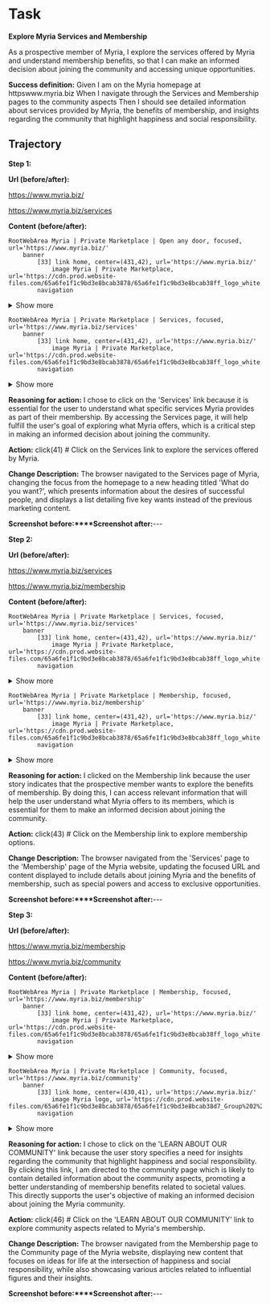 # Task

**Explore Myria Services and Membership**

As a prospective member of Myria,
I explore the services offered by Myria and understand membership benefits,
so that I can make an informed decision about joining the community and accessing unique opportunities.

**Success definition:** Given I am on the Myria homepage at httpswww.myria.biz
When I navigate through the Services and Membership pages to the community aspects
Then I should see detailed information about services provided by Myria, the benefits of membership, and insights regarding the community that highlight happiness and social responsibility.

## Trajectory

**Step 1:**

**Url (before/after):** 

https://www.myria.biz/

https://www.myria.biz/services

**Content (before/after):** 

```
RootWebArea Myria | Private Marketplace | Open any door, focused, url='https://www.myria.biz/'
	banner
		[33] link home, center=(431,42), url='https://www.myria.biz/'
			image Myria | Private Marketplace, url='https://cdn.prod.website-files.com/65a6fe1f1c9bd3e8bcab3878/65a6fe1f1c9bd3e8bcab38ff_logo_white.svg'
		navigation
```
<details><summary>Show more</summary>

```
			list
				listitem
					[41] link Services, center=(514,42), url='https://www.myria.biz/services'
				listitem
					[43] link Membership, center=(612,42), url='https://www.myria.biz/membership'
				listitem
					[45] link About Us, center=(712,42), url='https://www.myria.biz/about'
				listitem
					[47] link Community, center=(809,42), url='https://www.myria.biz/community'
				listitem
			[50] link BECOME A PROVIDER, center=(1414,42), url='https://www.myria.biz/provider'
	heading Have more fun.
	heading Myria is a private marketplace that offers the goods, services, and experiences you can’t Google.
	paragraph
	[59] link JOIN THE FUN, center=(490,495), url='https://app.myria.us/apply/member/explainer'
	image yarn ball, url='https://assets-global.website-files.com/65a6fe1f1c9bd3e8bcab3878/65a6fe1f1c9bd3e8bcab38cd_treehouse-tablet-up-p-500.webp'
	image climbing mountain, url='https://assets-global.website-files.com/65a6fe1f1c9bd3e8bcab3878/65a6fe1f1c9bd3e8bcab38c2_mountain-mobile-up-p-500.webp'
	heading True success is more than money.
	paragraph
		StaticText If success is more than money, then what is it and how should we measure it?
	link RETHINK SUCCESS, url='https://www.myria.biz/membership'
	heading Success is a great network.
	paragraph
		StaticText Myria connects the dots between different industries and networks.
		StaticText Our members include:
	list
		listitem
			ListMarker •
			StaticText Fortune 500 CEOs
		listitem
			ListMarker •
			StaticText Giving Pledge Signatories
		listitem
			ListMarker •
			StaticText Forbes Listed Billionaires
		listitem
			ListMarker •
			StaticText Heads of State & Royal Family
		listitem
			ListMarker •
			StaticText All-Star & Hall of Fame Athletes
		listitem
			ListMarker •
			StaticText Oscar, Grammy, Emmy, & Tony Winners
		listitem
			ListMarker •
			StaticText Renowned Artists
		listitem
			ListMarker •
			StaticText Top 100 Restaurateurs
		listitem
			ListMarker •
			StaticText Nobel Laureates
	link MEMBERSHIP, url='https://www.myria.biz/membership'
	image yarn ball, url='https://assets-global.website-files.com/65a6fe1f1c9bd3e8bcab3878/65a6fe1f1c9bd3e8bcab38d6_yarn-mobile-up.webp'
	image forest, url='https://assets-global.website-files.com/65a6fe1f1c9bd3e8bcab3878/65a6fe1f1c9bd3e8bcab38ce_stars-mobile-up.webp'
	heading Success is happiness.
	paragraph
		StaticText We believe that successful people should be having more fun and enjoying their lives.
		StaticText We built Myria to help them do just that.
	link OUR SERVICES, url='https://www.myria.biz/services'
	heading Success is a team sport.
	paragraph
		StaticText Our employees, sellers, and service providers are the best on the planet in their respective fields. We work hard so our members can relax, engage, and enjoy their lives.
	link MEET TEAM MYRIA, url='https://www.myria.biz/about'
	image planning, url='https://assets-global.website-files.com/65a6fe1f1c9bd3e8bcab3878/65a6fe1f1c9bd3e8bcab38cf_xo-mobile-up.webp'
	image forest, url='https://assets-global.website-files.com/65a6fe1f1c9bd3e8bcab3878/65a6fe1f1c9bd3e8bcab38b7_dandelion-mobile-up.webp'
	heading Success is contagious.
	paragraph
		StaticText Happiness and social responsibility are ideas worth sharing. Help us spread the word!
	link twitter logo, url='https://twitter.com/itsonmyria'
		image twitter logo, url='https://cdn.prod.website-files.com/65a6fe1f1c9bd3e8bcab3878/65a6fe1f1c9bd3e8bcab3903_twitter.png'
	link Instagram logo, url='https://www.instagram.com/itsonmyria/'
		image Instagram logo, url='https://cdn.prod.website-files.com/65a6fe1f1c9bd3e8bcab3878/65a6fe1f1c9bd3e8bcab3901_instagram.png'
	link LinkeIn Logo, url='https://www.linkedin.com/company/itsonmyria/'
		image LinkeIn Logo, url='https://cdn.prod.website-files.com/65a6fe1f1c9bd3e8bcab3878/65a6fe1f1c9bd3e8bcab3902_linkedin.png'
	link Tiktok logo, url='https://www.tiktok.com/@itsonmyria'
		image Tiktok logo, url='https://cdn.prod.website-files.com/65a6fe1f1c9bd3e8bcab3878/65a6fe1f1c9bd3e8bcab3904_tiktok.png'
	image, url='https://cdn.prod.website-files.com/65a6fe1f1c9bd3e8bcab3878/65a6fe1f1c9bd3e8bcab38ff_logo_white.svg'
	link Services, url='https://www.myria.biz/services'
	link Membership, url='https://www.myria.biz/membership'
	link About Us, url='https://www.myria.biz/about'
	link Community, url='https://www.myria.biz/community'
	StaticText © 2023 Myria Services, Inc. All rights reserved
	StaticText 7190 W Sunset Blvd #13D, Los Angeles, CA 90046
	link Terms & Conditions, url='https://www.myria.biz/tos'
	paragraph
		StaticText |
	link Privacy Policy, url='https://www.myria.biz/privacy-policy'
```
</details>



```
RootWebArea Myria | Private Marketplace | Services, focused, url='https://www.myria.biz/services'
	banner
		[33] link home, center=(431,42), url='https://www.myria.biz/'
			image Myria | Private Marketplace, url='https://cdn.prod.website-files.com/65a6fe1f1c9bd3e8bcab3878/65a6fe1f1c9bd3e8bcab38ff_logo_white.svg'
		navigation
```
<details><summary>Show more</summary>

```
			list
				listitem
					[41] link Services, center=(514,42), url='https://www.myria.biz/services'
				listitem
					[43] link Membership, center=(612,42), url='https://www.myria.biz/membership'
				listitem
					[45] link About Us, center=(712,42), url='https://www.myria.biz/about'
				listitem
					[47] link Community, center=(809,42), url='https://www.myria.biz/community'
				listitem
			[50] link BECOME A PROVIDER, center=(1414,42), url='https://www.myria.biz/provider'
	heading What do you want?
	paragraph
		StaticText For over 10 years, we asked the world’s most successful people that question. They want 5 things:
	list
		[60] listitem, center=(610,404), inner_text=Have more fun & be happy.
			ListMarker 0.
			StaticText Have more fun & be happy.
		[61] listitem, center=(610,432), inner_text=Know other successful people.
			ListMarker 0.
			StaticText Know other successful people.
		[62] listitem, center=(610,460), inner_text=Enjoy better service with less headache.
			ListMarker 0.
			StaticText Enjoy better service with less headache.
		[63] listitem, center=(610,488), inner_text=Make an impact.
			ListMarker 0.
			StaticText Make an impact.
		[64] listitem, center=(610,516), inner_text=                           .
			ListMarker 0.
			StaticText .
	[66] link WHAT IS #5?, center=(484,576), url='https://app.myria.us/apply/member/explainer'
	image hummingbird, url='https://assets-global.website-files.com/65a6fe1f1c9bd3e8bcab3878/65a6fe1f1c9bd3e8bcab38ac_bird-mobile-up-p-500.webp'
	image hot air balloon, url='https://assets-global.website-files.com/65a6fe1f1c9bd3e8bcab3878/65a6fe1f1c9bd3e8bcab38af_balloon-mobile-p-500.webp'
	heading The best is not online.
	paragraph
		StaticText The most successful people in the world spend $390 billion per year on their lifestyle, but still struggle to find what they want.
		StaticText Why?
	heading The best is off-market.
	paragraph
		StaticText If you owned a $50 million home, would you put it online and rent it to strangers? Probably not.
		StaticText The best homes, finest restaurants, & top doctors have never been available online.
	image map location, url='https://assets-global.website-files.com/65a6fe1f1c9bd3e8bcab3878/65a6fe1f1c9bd3e8bcab38b9_map-mobile-up-p-500.webp'
	image phone apps, url='https://assets-global.website-files.com/65a6fe1f1c9bd3e8bcab3878/65a6fe1f1c9bd3e8bcab38c4_phone-mobile-up-p-500.webp'
	heading If it’s Off-Market, it’s on Myria!
	paragraph
		StaticText Lifestyle | Estate | Travel | Experiences | Staffing | Events
	image, url='https://cdn.prod.website-files.com/65a6fe1f1c9bd3e8bcab3878/65a6fe1f1c9bd3e8bcab38ff_logo_white.svg'
	link Services, url='https://www.myria.biz/services'
	link Membership, url='https://www.myria.biz/membership'
	link About Us, url='https://www.myria.biz/about'
	link Community, url='https://www.myria.biz/community'
	StaticText © 2023 Myria Services, Inc. All rights reserved
	StaticText 7190 W Sunset Blvd #13D, Los Angeles, CA 90046
	link Terms & Conditions, url='https://www.myria.biz/tos'
	paragraph
		StaticText |
	link Privacy Policy, url='https://www.myria.biz/privacy-policy'
```
</details>

**Reasoning for action:** I chose to click on the 'Services' link because it is essential for the user to understand what specific services Myria provides as part of their membership. By accessing the Services page, it will help fulfill the user's goal of exploring what Myria offers, which is a critical step in making an informed decision about joining the community.

**Action:** click(41) # Click on the Services link to explore the services offered by Myria.

**Change Description:** The browser navigated to the Services page of Myria, changing the focus from the homepage to a new heading titled 'What do you want?', which presents information about the desires of successful people, and displays a list detailing five key wants instead of the previous marketing content.

**Screenshot before:****Screenshot after:**---

**Step 2:**

**Url (before/after):** 

https://www.myria.biz/services

https://www.myria.biz/membership

**Content (before/after):** 

```
RootWebArea Myria | Private Marketplace | Services, focused, url='https://www.myria.biz/services'
	banner
		[33] link home, center=(431,42), url='https://www.myria.biz/'
			image Myria | Private Marketplace, url='https://cdn.prod.website-files.com/65a6fe1f1c9bd3e8bcab3878/65a6fe1f1c9bd3e8bcab38ff_logo_white.svg'
		navigation
```
<details><summary>Show more</summary>

```
			list
				listitem
					[41] link Services, center=(514,42), url='https://www.myria.biz/services'
				listitem
					[43] link Membership, center=(612,42), url='https://www.myria.biz/membership'
				listitem
					[45] link About Us, center=(712,42), url='https://www.myria.biz/about'
				listitem
					[47] link Community, center=(809,42), url='https://www.myria.biz/community'
				listitem
			[50] link BECOME A PROVIDER, center=(1414,42), url='https://www.myria.biz/provider'
	heading What do you want?
	paragraph
		StaticText For over 10 years, we asked the world’s most successful people that question. They want 5 things:
	list
		[60] listitem, center=(610,404), inner_text=Have more fun & be happy.
			ListMarker 0.
			StaticText Have more fun & be happy.
		[61] listitem, center=(610,432), inner_text=Know other successful people.
			ListMarker 0.
			StaticText Know other successful people.
		[62] listitem, center=(610,460), inner_text=Enjoy better service with less headache.
			ListMarker 0.
			StaticText Enjoy better service with less headache.
		[63] listitem, center=(610,488), inner_text=Make an impact.
			ListMarker 0.
			StaticText Make an impact.
		[64] listitem, center=(610,516), inner_text=                           .
			ListMarker 0.
			StaticText .
	[66] link WHAT IS #5?, center=(484,576), url='https://app.myria.us/apply/member/explainer'
	image hummingbird, url='https://assets-global.website-files.com/65a6fe1f1c9bd3e8bcab3878/65a6fe1f1c9bd3e8bcab38ac_bird-mobile-up-p-500.webp'
	image hot air balloon, url='https://assets-global.website-files.com/65a6fe1f1c9bd3e8bcab3878/65a6fe1f1c9bd3e8bcab38af_balloon-mobile-p-500.webp'
	heading The best is not online.
	paragraph
		StaticText The most successful people in the world spend $390 billion per year on their lifestyle, but still struggle to find what they want.
		StaticText Why?
	heading The best is off-market.
	paragraph
		StaticText If you owned a $50 million home, would you put it online and rent it to strangers? Probably not.
		StaticText The best homes, finest restaurants, & top doctors have never been available online.
	image map location, url='https://assets-global.website-files.com/65a6fe1f1c9bd3e8bcab3878/65a6fe1f1c9bd3e8bcab38b9_map-mobile-up-p-500.webp'
	image phone apps, url='https://assets-global.website-files.com/65a6fe1f1c9bd3e8bcab3878/65a6fe1f1c9bd3e8bcab38c4_phone-mobile-up-p-500.webp'
	heading If it’s Off-Market, it’s on Myria!
	paragraph
		StaticText Lifestyle | Estate | Travel | Experiences | Staffing | Events
	image, url='https://cdn.prod.website-files.com/65a6fe1f1c9bd3e8bcab3878/65a6fe1f1c9bd3e8bcab38ff_logo_white.svg'
	link Services, url='https://www.myria.biz/services'
	link Membership, url='https://www.myria.biz/membership'
	link About Us, url='https://www.myria.biz/about'
	link Community, url='https://www.myria.biz/community'
	StaticText © 2023 Myria Services, Inc. All rights reserved
	StaticText 7190 W Sunset Blvd #13D, Los Angeles, CA 90046
	link Terms & Conditions, url='https://www.myria.biz/tos'
	paragraph
		StaticText |
	link Privacy Policy, url='https://www.myria.biz/privacy-policy'
```
</details>



```
RootWebArea Myria | Private Marketplace | Membership, focused, url='https://www.myria.biz/membership'
	banner
		[33] link home, center=(431,42), url='https://www.myria.biz/'
			image Myria | Private Marketplace, url='https://cdn.prod.website-files.com/65a6fe1f1c9bd3e8bcab3878/65a6fe1f1c9bd3e8bcab38ff_logo_white.svg'
		navigation
```
<details><summary>Show more</summary>

```
			list
				listitem
					[41] link Services, center=(514,42), url='https://www.myria.biz/services'
				listitem
					[43] link Membership, center=(612,42), url='https://www.myria.biz/membership'
				listitem
					[45] link About Us, center=(712,42), url='https://www.myria.biz/about'
				listitem
					[47] link Community, center=(809,42), url='https://www.myria.biz/community'
				listitem
			[50] link BECOME A PROVIDER, center=(1414,42), url='https://www.myria.biz/provider'
	heading Join Myria. Get superpowers.
	paragraph
		StaticText Parker, Wayne, Kent, Stark...why should they have all the fun?
		StaticText Membership gives you and your team special powers to make your life more enjoyable and the world a better place.
	[62] link FLY WITH MYRIA, center=(502,554), url='https://app.myria.us/apply/member/explainer'
	image superhero cape, url='https://assets-global.website-files.com/65a6fe1f1c9bd3e8bcab3878/65a6fe1f1c9bd3e8bcab38aa_cape-mobile-up-p-500.webp'
	image gloves, url='https://assets-global.website-files.com/65a6fe1f1c9bd3e8bcab3878/65a6fe1f1c9bd3e8bcab38b3_doors-mobile-up-p-500.webp'
	heading Open any door.
	paragraph
		StaticText Say ‘open sesame’ to the world’s top private clubs. Make ‘sold out’ disappear from your vocabulary.
		StaticText Wander everywhere.
	heading Read minds.
	paragraph
		StaticText Ever wish you could find out what other family offices and successful people are doing for summer vacation, fun investments, the playoffs, estate management, spring break, New Year's Eve, charitable giving, lifestyle services, the holidays...? The list goes on.
		StaticText Join Myria and find out.
	image masks, url='https://assets-global.website-files.com/65a6fe1f1c9bd3e8bcab3878/65a6fe1f1c9bd3e8bcab38bf_masks-mobile-up.webp'
	image superheros, url='https://assets-global.website-files.com/65a6fe1f1c9bd3e8bcab3878/65a6fe1f1c9bd3e8bcab38b2_globe-mobile-p-500.webp'
	heading But, with great power comes great responsibility.
	paragraph
		StaticText Myria membership requires three steps:
	list
		listitem
			ListMarker 0.
			StaticText Nomination by an existing member.
		listitem
			ListMarker 0.
			StaticText Vetting, KYC/AML, & net worth verification.
		listitem
			ListMarker 0.
			StaticText An interview with our Nominations Team.
	paragraph
		StaticText You may be exceptional, but there are no exceptions.
	heading Nice guys finish first.
	paragraph
		StaticText Myria was built to encourage kindness and promote the greater good.
		StaticText Nice, charitable people get better access.
		StaticText Bad actors get banned.
	link LEARN ABOUT OUR COMMUNITY, url='https://www.myria.biz/community'
	image star shield, url='https://assets-global.website-files.com/65a6fe1f1c9bd3e8bcab3878/65a6fe1f1c9bd3e8bcab38c8_shield-mobile-up.webp'
	image, url='https://cdn.prod.website-files.com/65a6fe1f1c9bd3e8bcab3878/65a6fe1f1c9bd3e8bcab38ff_logo_white.svg'
	link Services, url='https://www.myria.biz/services'
	link Membership, url='https://www.myria.biz/membership'
	link About Us, url='https://www.myria.biz/about'
	link Community, url='https://www.myria.biz/community'
	StaticText © 2023 Myria Services, Inc. All rights reserved
	StaticText 7190 W Sunset Blvd #13D, Los Angeles, CA 90046
	link Terms & Conditions, url='https://www.myria.biz/tos'
	paragraph
		StaticText |
	link Privacy Policy, url='https://www.myria.biz/privacy-policy'
```
</details>

**Reasoning for action:** I clicked on the Membership link because the user story indicates that the prospective member wants to explore the benefits of membership. By doing this, I can access relevant information that will help the user understand what Myria offers to its members, which is essential for them to make an informed decision about joining the community.

**Action:** click(43) # Click on the Membership link to explore membership options.

**Change Description:** The browser navigated from the 'Services' page to the 'Membership' page of the Myria website, updating the focused URL and content displayed to include details about joining Myria and the benefits of membership, such as special powers and access to exclusive opportunities.

**Screenshot before:****Screenshot after:**---

**Step 3:**

**Url (before/after):** 

https://www.myria.biz/membership

https://www.myria.biz/community

**Content (before/after):** 

```
RootWebArea Myria | Private Marketplace | Membership, focused, url='https://www.myria.biz/membership'
	banner
		[33] link home, center=(431,42), url='https://www.myria.biz/'
			image Myria | Private Marketplace, url='https://cdn.prod.website-files.com/65a6fe1f1c9bd3e8bcab3878/65a6fe1f1c9bd3e8bcab38ff_logo_white.svg'
		navigation
```
<details><summary>Show more</summary>

```
			list
				listitem
					[41] link Services, center=(514,42), url='https://www.myria.biz/services'
				listitem
					[43] link Membership, center=(612,42), url='https://www.myria.biz/membership'
				listitem
					[45] link About Us, center=(712,42), url='https://www.myria.biz/about'
				listitem
					[47] link Community, center=(809,42), url='https://www.myria.biz/community'
				listitem
			[50] link BECOME A PROVIDER, center=(1414,42), url='https://www.myria.biz/provider'
	heading Join Myria. Get superpowers.
	paragraph
		StaticText Parker, Wayne, Kent, Stark...why should they have all the fun?
		StaticText Membership gives you and your team special powers to make your life more enjoyable and the world a better place.
	[62] link FLY WITH MYRIA, center=(502,554), url='https://app.myria.us/apply/member/explainer'
	image superhero cape, url='https://assets-global.website-files.com/65a6fe1f1c9bd3e8bcab3878/65a6fe1f1c9bd3e8bcab38aa_cape-mobile-up-p-500.webp'
	image gloves, url='https://assets-global.website-files.com/65a6fe1f1c9bd3e8bcab3878/65a6fe1f1c9bd3e8bcab38b3_doors-mobile-up-p-500.webp'
	heading Open any door.
	paragraph
		StaticText Say ‘open sesame’ to the world’s top private clubs. Make ‘sold out’ disappear from your vocabulary.
		StaticText Wander everywhere.
	heading Read minds.
	paragraph
		StaticText Ever wish you could find out what other family offices and successful people are doing for summer vacation, fun investments, the playoffs, estate management, spring break, New Year's Eve, charitable giving, lifestyle services, the holidays...? The list goes on.
		StaticText Join Myria and find out.
	image masks, url='https://assets-global.website-files.com/65a6fe1f1c9bd3e8bcab3878/65a6fe1f1c9bd3e8bcab38bf_masks-mobile-up.webp'
	image superheros, url='https://assets-global.website-files.com/65a6fe1f1c9bd3e8bcab3878/65a6fe1f1c9bd3e8bcab38b2_globe-mobile-p-500.webp'
	heading But, with great power comes great responsibility.
	paragraph
		StaticText Myria membership requires three steps:
	list
		listitem
			ListMarker 0.
			StaticText Nomination by an existing member.
		listitem
			ListMarker 0.
			StaticText Vetting, KYC/AML, & net worth verification.
		listitem
			ListMarker 0.
			StaticText An interview with our Nominations Team.
	paragraph
		StaticText You may be exceptional, but there are no exceptions.
	heading Nice guys finish first.
	paragraph
		StaticText Myria was built to encourage kindness and promote the greater good.
		StaticText Nice, charitable people get better access.
		StaticText Bad actors get banned.
	link LEARN ABOUT OUR COMMUNITY, url='https://www.myria.biz/community'
	image star shield, url='https://assets-global.website-files.com/65a6fe1f1c9bd3e8bcab3878/65a6fe1f1c9bd3e8bcab38c8_shield-mobile-up.webp'
	image, url='https://cdn.prod.website-files.com/65a6fe1f1c9bd3e8bcab3878/65a6fe1f1c9bd3e8bcab38ff_logo_white.svg'
	link Services, url='https://www.myria.biz/services'
	link Membership, url='https://www.myria.biz/membership'
	link About Us, url='https://www.myria.biz/about'
	link Community, url='https://www.myria.biz/community'
	StaticText © 2023 Myria Services, Inc. All rights reserved
	StaticText 7190 W Sunset Blvd #13D, Los Angeles, CA 90046
	link Terms & Conditions, url='https://www.myria.biz/tos'
	paragraph
		StaticText |
	link Privacy Policy, url='https://www.myria.biz/privacy-policy'
```
</details>



```
RootWebArea Myria | Private Marketplace | Community, focused, url='https://www.myria.biz/community'
	banner
		[33] link home, center=(430,41), url='https://www.myria.biz/'
			image Myria logo, url='https://cdn.prod.website-files.com/65a6fe1f1c9bd3e8bcab3878/65a6fe1f1c9bd3e8bcab38d7_Group%202%20(1).svg'
		navigation
```
<details><summary>Show more</summary>

```
			list
				listitem
					[41] link Services, center=(513,41), url='https://www.myria.biz/services'
				listitem
					[43] link Membership, center=(611,41), url='https://www.myria.biz/membership'
				listitem
					[45] link About Us, center=(711,41), url='https://www.myria.biz/about'
				listitem
					[47] link Community, center=(807,41), url='https://www.myria.biz/community'
				listitem
			[50] link BECOME A PROVIDER, center=(1414,41), url='https://www.myria.biz/provider'
	heading Rethink Success.
	paragraph
		StaticText Ideas for life at the intersection of happiness and social responsibility.
	[56] link Bill Gates and Warren Buffet The Man Who Knows What the World’s Richest People Want (and How To Get It), center=(627,619), inner_text=The Man Who Knows What the World’s Richest People Want (and How To Get It), url='https://www.vice.com/en/article/bvjm9z/the-man-who-knows-what-the-worlds-richest-people-want-and-how-to-get-it'
		image Bill Gates and Warren Buffet, url='https://assets-global.website-files.com/65a6fe1f1c9bd3e8bcab3878/65a6fe1f1c9bd3e8bcab3905_rey_vice-p-500.webp'
		heading The Man Who Knows What the World’s Richest People Want (and How To Get It)
	[59] link Bill Gates and Warren Buffet What is a billionaire?, center=(960,619), inner_text=What is a billionaire?, url='https://www.myria.biz/what-is-a-billionaire'
		image Bill Gates and Warren Buffet, url='https://cdn.prod.website-files.com/65a6fe1f1c9bd3e8bcab3878/65a6fe1f1c9bd3e8bcab3900_bill_gates%20(1).jpg'
		heading What is a billionaire?
	[62] link Emmett Shear Changing the Game: Emmett Shear Levels Up to Dad, center=(1293,619), inner_text=Changing the Game: Emmett Shear Levels Up to Dad, url='https://www.myria.biz/members/emmett-shear'
		image Emmett Shear, url='https://assets-global.website-files.com/65a6fe1f1c9bd3e8bcab3878/65a6fe1f1c9bd3e8bcab38fe_emmett-p-500.jpeg'
		heading Changing the Game: Emmett Shear Levels Up to Dad
	link Rey Flemmings Silicon Valley’s Elite Call This Man for ‘Experiences You Can’t Google, url='https://sfstandard.com/business/silicon-valleys-elite-call-this-man-for-experiences-you-cant-google-like-hanging-with-the-warriors/'
		[67] image Rey Flemmings, center=(627,1008), url='https://assets-global.website-files.com/65a6fe1f1c9bd3e8bcab3878/65a6fe1f1c9bd3e8bcab38fb_sf_rey-p-500.jpg'
		heading Silicon Valley’s Elite Call This Man for ‘Experiences You Can’t Google
	link Matt Magan The Balanced Equation: Matt Magan's Investment in Business, Family, & Community, url='https://www.myria.biz/members/matt-magan'
		[70] image Matt Magan, center=(947,1008), url='https://cdn.prod.website-files.com/65a6fe1f1c9bd3e8bcab3878/65a6fe1f1c9bd3e8bcab3912_matt-magan-photo1.jpeg'
		heading The Balanced Equation: Matt Magan's Investment in Business, Family, & Community
	image Myria logo, url='https://cdn.prod.website-files.com/65a6fe1f1c9bd3e8bcab3878/65a6fe1f1c9bd3e8bcab38d7_Group%202%20(1).svg'
	link Services, url='https://www.myria.biz/services'
	link Membership, url='https://www.myria.biz/membership'
	link About Us, url='https://www.myria.biz/about'
	link Community, url='https://www.myria.biz/community'
	StaticText © 2023 Myria Services, Inc. All rights reserved
	StaticText 7190 W Sunset Blvd #13D, Los Angeles, CA 90046
	link Terms & Conditions, url='https://www.myria.biz/tos'
	paragraph
		StaticText |
	link Privacy Policy, url='https://www.myria.biz/privacy-policy'
```
</details>

**Reasoning for action:** I chose to click on the 'LEARN ABOUT OUR COMMUNITY' link because the user story specifies a need for insights regarding the community that highlight happiness and social responsibility. By clicking this link, I am directed to the community page which is likely to contain detailed information about the community aspects, promoting a better understanding of membership benefits related to societal values. This directly supports the user's objective of making an informed decision about joining the Myria community.

**Action:** click(46) # Click on the 'LEARN ABOUT OUR COMMUNITY' link to explore community aspects related to Myria's membership.

**Change Description:** The browser navigated from the Membership page to the Community page of the Myria website, displaying new content that focuses on ideas for life at the intersection of happiness and social responsibility, while also showcasing various articles related to influential figures and their insights.

**Screenshot before:****Screenshot after:**---

